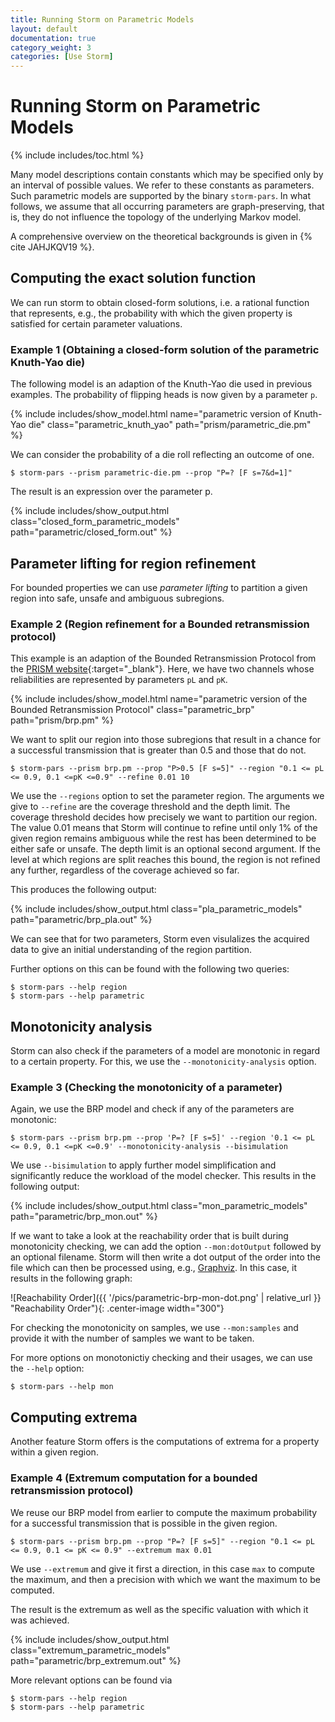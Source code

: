 ```yaml
---
title: Running Storm on Parametric Models
layout: default
documentation: true
category_weight: 3
categories: [Use Storm]
---
```


<h1>Running Storm on Parametric Models</h1>

{% include includes/toc.html %}


Many model descriptions contain constants which may be specified only by an interval of possible values. We refer to these constants as parameters. Such parametric models are supported by the binary `storm-pars`.
In what follows, we assume that all occurring parameters are graph-preserving, that is, they do not influence the topology of the underlying Markov model.

A comprehensive overview on the theoretical backgrounds is given in {% cite JAHJKQV19 %}.

## Computing the exact solution function

We can run storm to obtain closed-form solutions, i.e. a rational function that represents, e.g., the probability with which the given property is satisfied for certain parameter valuations.

### Example 1 (Obtaining a closed-form solution of the parametric Knuth-Yao die)

The following model is an adaption of the Knuth-Yao die used in previous examples.
The probability of flipping heads is now given by a parameter `p`.

{% include includes/show_model.html name="parametric version of Knuth-Yao die" class="parametric_knuth_yao" path="prism/parametric_die.pm" %}

We can consider the probability of a die roll reflecting an outcome of one.

```console
$ storm-pars --prism parametric-die.pm --prop "P=? [F s=7&d=1]"
```

The result is an expression over the parameter p.

{% include includes/show_output.html class="closed_form_parametric_models" path="parametric/closed_form.out" %}

## Parameter lifting for region refinement
For bounded properties we can use *parameter lifting* to partition a given region into safe, unsafe and ambiguous subregions.

### Example 2 (Region refinement for a Bounded retransmission protocol)
This example is an adaption of the Bounded Retransmission Protocol from the [PRISM website](http://www.prismmodelchecker.org/casestudies/brp.php){:target="_blank"}. Here, we have two channels whose reliabilities are represented by parameters `pL` and `pK`.

{% include includes/show_model.html name="parametric version of the Bounded Retransmission Protocol" class="parametric_brp" path="prism/brp.pm" %}

We want to split our region into those subregions that result in a chance for a successful transmission that is greater than 0.5 and those that do not.

```console
$ storm-pars --prism brp.pm --prop "P>0.5 [F s=5]" --region "0.1 <= pL <= 0.9, 0.1 <=pK <=0.9" --refine 0.01 10
```

We use the `--regions` option to set the parameter region.
The arguments we give to `--refine` are the coverage threshold and the depth limit. The coverage threshold decides how precisely we want to partition our region. The value  0.01 means that Storm will continue to refine until only 1% of the given region remains ambiguous while the rest has been determined to be either safe or unsafe. The depth limit is an optional second argument. If the level at which regions are split reaches this bound, the region is not refined any further, regardless of the coverage achieved so far.

This produces the following output:

{% include includes/show_output.html class="pla_parametric_models" path="parametric/brp_pla.out" %}

We can see that for two parameters, Storm even visulalizes the acquired data to give an initial understanding of the region partition.

Further options on this can be found with the following two queries:

```console
$ storm-pars --help region
$ storm-pars --help parametric
```

## Monotonicity analysis

Storm can also check if the parameters of a model are monotonic in regard to a certain property. For this, we use the `--monotonicity-analysis` option.

### Example 3 (Checking the monotonicity of a parameter)
Again, we use the BRP model and check if any of the parameters are monotonic:

```console
$ storm-pars --prism brp.pm --prop 'P=? [F s=5]' --region '0.1 <= pL <= 0.9, 0.1 <=pK <=0.9' --monotonicity-analysis --bisimulation
```
We use `--bisimulation` to apply further model simplification and significantly reduce the workload of the model checker.
This results in the following output:

{% include includes/show_output.html class="mon_parametric_models" path="parametric/brp_mon.out" %}

If we want to take a look at the reachability order that is built during monotonicity checking, we can add the option `--mon:dotOutput` followed by an optional filename. Storm will then write a dot output of the order into the file which can then be processed using, e.g., [Graphviz](https://graphviz.org/). In this case, it results in the following graph:

![Reachability Order]({{ '/pics/parametric-brp-mon-dot.png' | relative_url }} "Reachability Order"){: .center-image width="300"}

For checking the monotonicity on samples, we use `--mon:samples` and provide it with the number of samples we want to be taken.

For more options on monotonictiy checking and their usages, we can use the `--help` option:

```console
$ storm-pars --help mon
```

## Computing extrema
Another feature Storm offers is the computations of extrema for a property within a given region.

### Example 4 (Extremum computation for a bounded retransmission protocol)
We reuse our BRP model from earlier to compute the maximum probability for a successful transmission that is possible in the given region.

```console
$ storm-pars --prism brp.pm --prop "P=? [F s=5]" --region "0.1 <= pL <= 0.9, 0.1 <= pK <= 0.9" --extremum max 0.01
```
We use `--extremum` and give it first a direction, in this case `max` to compute the maximum, and then a precision with which we want the maximum to be computed.

The result is the extremum as well as the specific valuation with which it was achieved.

{% include includes/show_output.html class="extremum_parametric_models" path="parametric/brp_extremum.out" %}

More relevant options can be found via

```console
$ storm-pars --help region
$ storm-pars --help parametric
```
